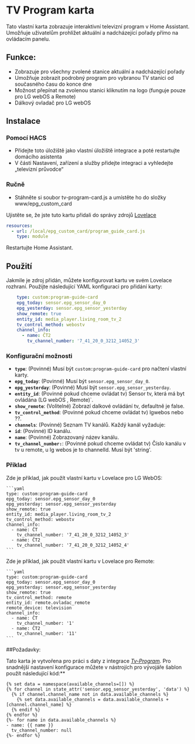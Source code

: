 # TV Program karta


Tato vlastní karta zobrazuje interaktivní televizní program v Home Assistant. Umožňuje uživatelům prohlížet aktuální a nadcházející pořady přímo na ovládacím panelu.

## Funkce:
- Zobrazuje pro všechny zvolené stanice aktuální a nadcházející pořady
- Umožňuje zobrazit podrobný program pro vybranou TV stanici od současného času do konce dne
- Možnost přepínat na zvolenou stanici kliknutím na logo (funguje pouze pro LG webOS a Remote)
- Dálkový ovladač pro LG webOS


## Instalace

### Pomocí HACS

- Přidejte toto úložiště jako vlastní úložiště integrace a poté restartujte domácího asistenta
- V části Nastavení, zařízení a služby přidejte integraci a vyhledejte „televizní průvodce“
 

### Ručně

- Stáhněte si soubor tv-program-card.js a umístěte ho do složky www/epg_custom_card

Ujistěte se, že jste tuto kartu přidali do správy zdrojů [Lovelace ](https://my.home-assistant.io/redirect/lovelace_resources/)
```yaml
resources:
  - url: /local/epg_custom_card/program_guide_card.js
    type: module
 ```
Restartujte Home Assistant. 

## Použití

Jakmile je zdroj přidán, můžete konfigurovat kartu ve svém Lovelace rozhraní. Použijte následující YAML konfiguraci pro přidání karty:

```yaml
    type: custom:program-guide-card
    epg_today: sensor.epg_sensor_day_0
    epg_yesterday: sensor.epg_sensor_yesterday
    show_remote: true
    entity_id: media_player.living_room_tv_2
    tv_control_method: webostv
    channel_info:
      - name: ČT2
        tv_channel_number: '7_41_20_0_3212_14052_3'
```

### Konfigurační možnosti

- **`type`**: (Povinné) Musí být `custom:program-guide-card` pro načtení vlastní karty.
- **`epg_today`**: (Povinné) Musí být `sensor.epg_sensor_day_0`.
- **`epg_yesterday`**: (Povinné) Musí být `sensor.epg_sensor_yesterday`.
- **`entity_id`**: (Povinné pokud chceme ovládat tv) Sensor tv, která má byt ovládána (LG webOS ,  Remote)`.
- **`show_remote`**: (Volitelné) Zobrazí dalkové ovládání tv, defaultně je false.
- **`tv_control_method`**: (Povinné pokud chceme ovládat tv) lgwebos nebo ??.
- **`channels`**: (Povinné) Seznam TV kanálů. Každý kanál vyžaduje:
- **`id`**: (Povinné) ID kanálu.
- **`name`**: (Povinné) Zobrazovaný název kanálu.
- **`tv_channel_number:`**: (Povinné pokud chceme ovládat tv) Číslo kanálu v tv u remote, u lg webos je to channelId. Musí být 'string'.

### Příklad

Zde je příklad, jak použít vlastní kartu v Lovelace pro LG WebOS:

    ```yaml
    type: custom:program-guide-card
    epg_today: sensor.epg_sensor_day_0
    epg_yesterday: sensor.epg_sensor_yesterday
    show_remote: true
    entity_id: media_player.living_room_tv_2
    tv_control_method: webostv
    channel_info:
      - name: ČT
        tv_channel_number: '7_41_20_0_3212_14052_3'
      - name: ČT2
        tv_channel_number: '7_41_20_0_3212_14052_4'  
    ```
 
 Zde je příklad, jak použít vlastní kartu v Lovelace pro Remote:

    ```yaml
    type: custom:program-guide-card
    epg_today: sensor.epg_sensor_day_0
    epg_yesterday: sensor.epg_sensor_yesterday
    show_remote: true
    tv_control_method: remote
    entity_id: remote.ovladac_remote
    remote_device: television
    channel_info:
      - name: ČT
        tv_channel_number: '1'
      - name: ČT2
        tv_channel_number: '11'  
    ```
 
##Požadavky:

Tato karta je vytvořena pro práci s daty z integrace *[Tv-Program](https://github.com/jerod33/Tv-Program).* 
Pro snadnější nastavení konfigurace můžete v nástrojích pro vývojáře šablon použít následující kód:**

```jinja
{% set data = namespace(available_channels=[]) %}
{% for channel in state_attr('sensor.epg_sensor_yesterday', 'data') %}
  {% if channel.channel_name not in data.available_channels %}
    {% set data.available_channels = data.available_channels + [channel.channel_name] %}
  {% endif %}
{% endfor %}
{%- for name in data.available_channels %}
- name: {{ name }}
  tv_channel_number: null
{%- endfor %}
```